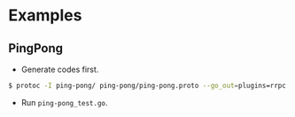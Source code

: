 # Examples

## PingPong

- Generate codes first.
```bash
$ protoc -I ping-pong/ ping-pong/ping-pong.proto --go_out=plugins=rrpc:ping-pong
```

- Run `ping-pong_test.go`.





